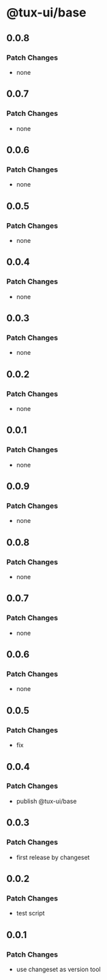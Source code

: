 # @tux-ui/base

## 0.0.8

### Patch Changes

- none

## 0.0.7

### Patch Changes

- none

## 0.0.6

### Patch Changes

- none

## 0.0.5

### Patch Changes

- none

## 0.0.4

### Patch Changes

- none

## 0.0.3

### Patch Changes

- none

## 0.0.2

### Patch Changes

- none

## 0.0.1

### Patch Changes

- none

## 0.0.9

### Patch Changes

- none

## 0.0.8

### Patch Changes

- none

## 0.0.7

### Patch Changes

- none

## 0.0.6

### Patch Changes

- none

## 0.0.5

### Patch Changes

- fix

## 0.0.4

### Patch Changes

- publish @tux-ui/base

## 0.0.3

### Patch Changes

- first release by changeset

## 0.0.2

### Patch Changes

- test script

## 0.0.1

### Patch Changes

- use changeset as version tool
